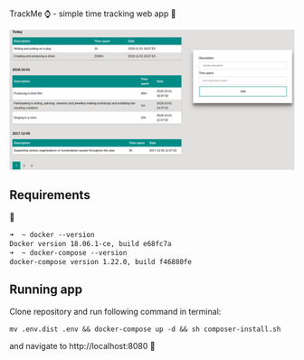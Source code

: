 TrackMe :watch: - simple time tracking web app :rocket:

![UI](example.png)

## Requirements

:whale:
```
➜  ~ docker --version
Docker version 18.06.1-ce, build e68fc7a
➜  ~ docker-compose --version
docker-compose version 1.22.0, build f46880fe
```

## Running app
Clone repository and run following command in terminal:
```
mv .env.dist .env && docker-compose up -d && sh composer-install.sh
```

and navigate to http://localhost:8080 :rainbow:
